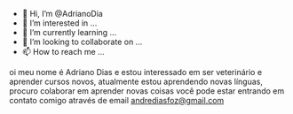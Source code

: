 - 👋 Hi, I’m @AdrianoDia
- 👀 I’m interested in ...
- 🌱 I’m currently learning ...
- 💞️ I’m looking to collaborate on ...
- 📫 How to reach me ...

<!---
AdrianoDia/AdrianoDia is a ✨ special ✨ repository because its `README.md` (this file) appears on your GitHub profile.
You can click the Preview link to take a look at your changes.
--->
oi meu nome é Adriano Dias e estou interessado em ser veterinário e
aprender cursos novos, atualmente estou aprendendo
novas línguas, procuro colaborar em aprender novas coisas
você pode estar entrando em contato comigo através de email andrediasfoz@gmail.com
